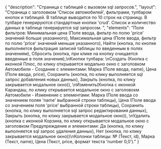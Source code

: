 {
"description": "Страница с таблицей с вызовом sql запросов.",
"layout": "Страница с заголовком 'Список автомобилей', фильтрами, тулбаром кнопок и таблицей. В таблице выводится по 10 строк на страницу. В тулбаре генерируются стандартные кнопки 'crud'. Список и количество данных в таблице генерируется sql запросом. ",
"elements": "Поля фильтров: Минимальная цена (Поле ввода, фильтр по полю 'price' значений больше указанного), Максимальная цена (Поле ввода, фильтр  по полю 'price' значений меньше указанного), Найти (кнопка, по кнопке выполняется фильтрация записей таблицы по введенным в полях значениям), Сбросить (кнопка, при клике на кнопку очищается введенные в поля значения),\nКнопки тулбара: \nСоздать (Кнопка с иконкой Плюс, по клику открывается модально окно с заголовком Автомобили - Создание с элементами: Марка (Поле ввода, name), Цена (Поле ввода, price), Сохранить (кнопка, по клику выполняется sql запрос добавления новых данных), Закрыть (кнопка, по клику закрывается модальное окно)), \nИзменить(Кнопка с иконкой Карандаш, по клику открывается модальное окно с заголовокм Автомобили - Изменение с элементами: Марка (Поле ввода со значением поляя 'name' выбранной строки таблицы), Цена (Поле ввода со значением поля 'price' выбранной строки таблицы), Сохранить (кнопка, по клику выполняется sql запрос редактирования данных), Закрыть (кнопка, по клику закрывается модальное окно)), \nУдалить (кнопка с иконкой Корзина, по клику открывается модальное окно с заголовком Предупреждение и элементами: Да (кнопка, по клику выполняется sql запрос удаления данных), Нет (кнопка, по клику закрывается модальное окно))\nКолонки таблицы: № (Текст, id), Марка (Текст, name), Цена (Текст, price, формат текста 'number 0,0')."
}